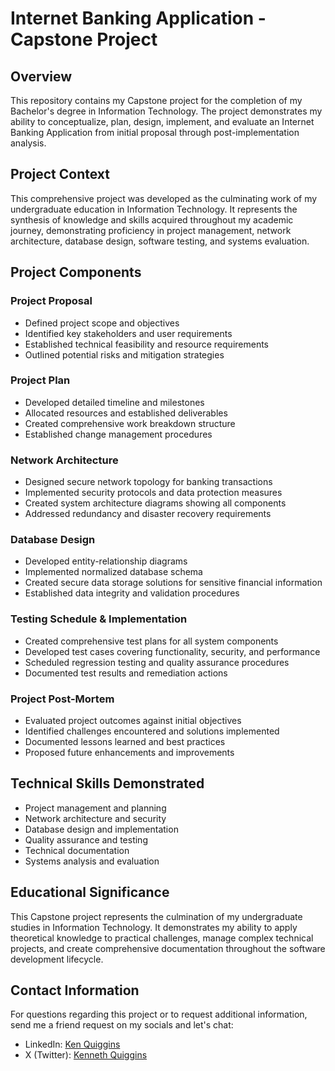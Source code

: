 # Internet Banking Application - Capstone Project

## Overview

This repository contains my Capstone project for the completion of my Bachelor's degree in Information Technology. The project demonstrates my ability to conceptualize, plan, design, implement, and evaluate an Internet Banking Application from initial proposal through post-implementation analysis.

## Project Context

This comprehensive project was developed as the culminating work of my undergraduate education in Information Technology. It represents the synthesis of knowledge and skills acquired throughout my academic journey, demonstrating proficiency in project management, network architecture, database design, software testing, and systems evaluation.

## Project Components

### Project Proposal

- Defined project scope and objectives
- Identified key stakeholders and user requirements
- Established technical feasibility and resource requirements
- Outlined potential risks and mitigation strategies

### Project Plan

- Developed detailed timeline and milestones
- Allocated resources and established deliverables
- Created comprehensive work breakdown structure
- Established change management procedures

### Network Architecture

- Designed secure network topology for banking transactions
- Implemented security protocols and data protection measures
- Created system architecture diagrams showing all components
- Addressed redundancy and disaster recovery requirements

### Database Design

- Developed entity-relationship diagrams
- Implemented normalized database schema
- Created secure data storage solutions for sensitive financial information
- Established data integrity and validation procedures

### Testing Schedule & Implementation

- Created comprehensive test plans for all system components
- Developed test cases covering functionality, security, and performance
- Scheduled regression testing and quality assurance procedures
- Documented test results and remediation actions

### Project Post-Mortem

- Evaluated project outcomes against initial objectives
- Identified challenges encountered and solutions implemented
- Documented lessons learned and best practices
- Proposed future enhancements and improvements

## Technical Skills Demonstrated

- Project management and planning
- Network architecture and security
- Database design and implementation
- Quality assurance and testing
- Technical documentation
- Systems analysis and evaluation

## Educational Significance

This Capstone project represents the culmination of my undergraduate studies in Information Technology. It demonstrates my ability to apply theoretical knowledge to practical challenges, manage complex technical projects, and create comprehensive documentation throughout the software development lifecycle.

## Contact Information

For questions regarding this project or to request additional information, send me a friend request on my socials and let's chat:

- LinkedIn: [Ken Quiggins](https://www.linkedin.com/in/kenneth-quiggins/)
- X (Twitter): [Kenneth Quiggins](https://x.com/kash_quiggins)
